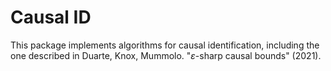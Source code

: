 # Causal ID

This package implements algorithms for causal identification, 
including the one described in Duarte, Knox, Mummolo. "$\varepsilon$-sharp causal bounds" (2021).
